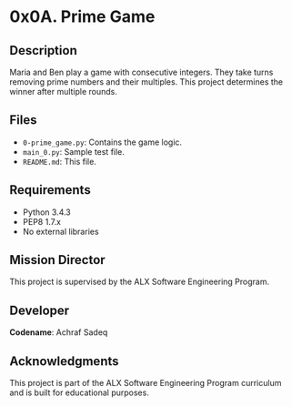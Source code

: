 # 0x0A. Prime Game

## Description
Maria and Ben play a game with consecutive integers. They take turns removing prime numbers and their multiples. This project determines the winner after multiple rounds.

## Files

- `0-prime_game.py`: Contains the game logic.
- `main_0.py`: Sample test file.
- `README.md`: This file.

## Requirements

- Python 3.4.3
- PEP8 1.7.x
- No external libraries


## Mission Director
This project is supervised by the ALX Software Engineering Program.

## Developer
**Codename**: Achraf Sadeq

## Acknowledgments
This project is part of the ALX Software Engineering Program curriculum and is built for educational purposes.
